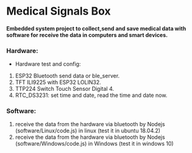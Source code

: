 # Medical Signals Box
#### Embedded system project to collect,send and save medical data with software for receive the data in computers and smart devices.

### Hardware: 
* Hardware test and config:
1. ESP32 Bluetooth send data or ble_server.
2. TFT ILI9225 with ESP32 LOLIN32.
3. TTP224 Switch Touch Sensor Digital 4.
4. RTC_DS3231: set time and date, read the time and date now.

### Software: 
1. receive the data from the hardware via bluetooth by Nodejs (software/Linux/code.js) in linux (test it in ubuntu 18.04.2)
2. receive the data from the hardware via bluetooth by Nodejs (software/Windows/code.js) in Windows (test it in windows 10)
